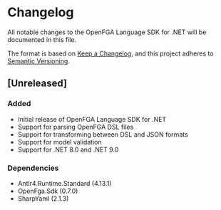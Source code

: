 # Changelog

All notable changes to the OpenFGA Language SDK for .NET will be documented in this file.

The format is based on [Keep a Changelog](https://keepachangelog.com/en/1.0.0/),
and this project adheres to [Semantic Versioning](https://semver.org/spec/v2.0.0.html).

## [Unreleased]

### Added
- Initial release of OpenFGA Language SDK for .NET
- Support for parsing OpenFGA DSL files
- Support for transforming between DSL and JSON formats
- Support for model validation
- Support for .NET 8.0 and .NET 9.0

### Dependencies
- Antlr4.Runtime.Standard (4.13.1)
- OpenFga.Sdk (0.7.0)
- SharpYaml (2.1.3)
